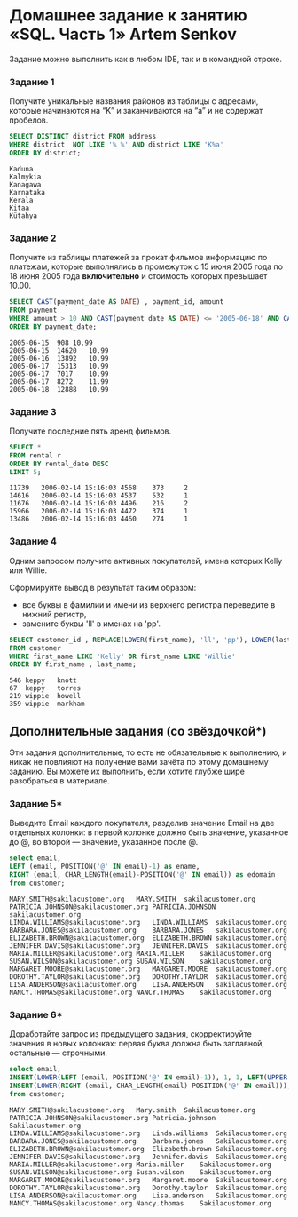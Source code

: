 # Домашнее задание к занятию «SQL. Часть 1» Artem Senkov

Задание можно выполнить как в любом IDE, так и в командной строке.

### Задание 1

Получите уникальные названия районов из таблицы с адресами, которые начинаются на “K” и заканчиваются на “a” и не содержат пробелов.
```SQL
SELECT DISTINCT district FROM address
WHERE district  NOT LIKE '% %' AND district LIKE 'K%a'
ORDER BY district;
```
```
Kaduna
Kalmykia
Kanagawa
Karnataka
Kerala
Kitaa
Kütahya
```

### Задание 2

Получите из таблицы платежей за прокат фильмов информацию по платежам, которые выполнялись в промежуток с 15 июня 2005 года по 18 июня 2005 года **включительно** и стоимость которых превышает 10.00.

```SQL
SELECT CAST(payment_date AS DATE) , payment_id, amount
FROM payment
WHERE amount > 10 AND CAST(payment_date AS DATE) <= '2005-06-18' AND CAST(payment_date AS DATE) >= '2005-06-15'
ORDER BY payment_date;
```
```
2005-06-15	908	10.99
2005-06-15	14620	10.99
2005-06-16	13892	10.99
2005-06-17	15313	10.99
2005-06-17	7017	10.99
2005-06-17	8272	11.99
2005-06-18	12888	10.99
```

### Задание 3

Получите последние пять аренд фильмов.

```SQL
SELECT *
FROM rental r 
ORDER BY rental_date DESC
LIMIT 5;
```
```
11739	2006-02-14 15:16:03	4568	373		2
14616	2006-02-14 15:16:03	4537	532		1
11676	2006-02-14 15:16:03	4496	216		2
15966	2006-02-14 15:16:03	4472	374		1
13486	2006-02-14 15:16:03	4460	274		1
```

### Задание 4

Одним запросом получите активных покупателей, имена которых Kelly или Willie. 

Сформируйте вывод в результат таким образом:
- все буквы в фамилии и имени из верхнего регистра переведите в нижний регистр,
- замените буквы 'll' в именах на 'pp'.

```SQL
SELECT customer_id , REPLACE(LOWER(first_name), 'll', 'pp'), LOWER(last_name)
FROM customer
WHERE first_name LIKE 'Kelly' OR first_name LIKE 'Willie'
ORDER BY first_name , last_name;
```
```
546	keppy	knott
67	keppy	torres
219	wippie	howell
359	wippie	markham
```

## Дополнительные задания (со звёздочкой*)
Эти задания дополнительные, то есть не обязательные к выполнению, и никак не повлияют на получение вами зачёта по этому домашнему заданию. Вы можете их выполнить, если хотите глубже шире разобраться в материале.

### Задание 5*

Выведите Email каждого покупателя, разделив значение Email на две отдельных колонки: в первой колонке должно быть значение, указанное до @, во второй — значение, указанное после @.

```SQL
select email,
LEFT (email, POSITION('@' IN email)-1) as ename,
RIGHT (email, CHAR_LENGTH(email)-POSITION('@' IN email)) as edomain
from customer;
```
```
MARY.SMITH@sakilacustomer.org	MARY.SMITH	sakilacustomer.org
PATRICIA.JOHNSON@sakilacustomer.org	PATRICIA.JOHNSON	sakilacustomer.org
LINDA.WILLIAMS@sakilacustomer.org	LINDA.WILLIAMS	sakilacustomer.org
BARBARA.JONES@sakilacustomer.org	BARBARA.JONES	sakilacustomer.org
ELIZABETH.BROWN@sakilacustomer.org	ELIZABETH.BROWN	sakilacustomer.org
JENNIFER.DAVIS@sakilacustomer.org	JENNIFER.DAVIS	sakilacustomer.org
MARIA.MILLER@sakilacustomer.org	MARIA.MILLER	sakilacustomer.org
SUSAN.WILSON@sakilacustomer.org	SUSAN.WILSON	sakilacustomer.org
MARGARET.MOORE@sakilacustomer.org	MARGARET.MOORE	sakilacustomer.org
DOROTHY.TAYLOR@sakilacustomer.org	DOROTHY.TAYLOR	sakilacustomer.org
LISA.ANDERSON@sakilacustomer.org	LISA.ANDERSON	sakilacustomer.org
NANCY.THOMAS@sakilacustomer.org	NANCY.THOMAS	sakilacustomer.org
```

### Задание 6*

Доработайте запрос из предыдущего задания, скорректируйте значения в новых колонках: первая буква должна быть заглавной, остальные — строчными.
```SQL
select email,
INSERT(LOWER(LEFT (email, POSITION('@' IN email)-1)), 1, 1, LEFT(UPPER (LEFT (email, POSITION('@' IN email)-1)),1)) AS 1UPmail,
INSERT(LOWER(RIGHT (email, CHAR_LENGTH(email)-POSITION('@' IN email))), 1, 1, LEFT(UPPER (RIGHT (email, CHAR_LENGTH(email)-POSITION('@' IN email))),1)) AS 1UPdomain
from customer;
```
```
MARY.SMITH@sakilacustomer.org	Mary.smith	Sakilacustomer.org
PATRICIA.JOHNSON@sakilacustomer.org	Patricia.johnson	Sakilacustomer.org
LINDA.WILLIAMS@sakilacustomer.org	Linda.williams	Sakilacustomer.org
BARBARA.JONES@sakilacustomer.org	Barbara.jones	Sakilacustomer.org
ELIZABETH.BROWN@sakilacustomer.org	Elizabeth.brown	Sakilacustomer.org
JENNIFER.DAVIS@sakilacustomer.org	Jennifer.davis	Sakilacustomer.org
MARIA.MILLER@sakilacustomer.org	Maria.miller	Sakilacustomer.org
SUSAN.WILSON@sakilacustomer.org	Susan.wilson	Sakilacustomer.org
MARGARET.MOORE@sakilacustomer.org	Margaret.moore	Sakilacustomer.org
DOROTHY.TAYLOR@sakilacustomer.org	Dorothy.taylor	Sakilacustomer.org
LISA.ANDERSON@sakilacustomer.org	Lisa.anderson	Sakilacustomer.org
NANCY.THOMAS@sakilacustomer.org	Nancy.thomas	Sakilacustomer.org
```

